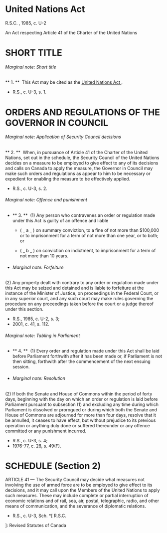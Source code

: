 #  United Nations Act

R.S.C.  , 1985, c. U-2

An Act respecting Article 41 of the Charter of the United Nations

#  SHORT TITLE

######  Marginal note:  Short title

** 1\.  **  This Act may be cited as the  [ United Nations Act ](/eng/acts/U-2) . 

  * R.S., c. U-3, s. 1. 

#  ORDERS AND REGULATIONS OF THE GOVERNOR IN COUNCIL

######  Marginal note:  Application of Security Council decisions

** 2\.  **  When, in pursuance of Article 41 of the Charter of the United Nations, set out in the schedule, the Security Council of the United Nations decides on a measure to be employed to give effect to any of its decisions and calls on Canada to apply the measure, the Governor in Council may make such orders and regulations as appear to him to be necessary or expedient for enabling the measure to be effectively applied. 

  * R.S., c. U-3, s. 2. 

######  Marginal note:  Offence and punishment

  * ** 3\.  **  (1) Any person who contravenes an order or regulation made under this Act is guilty of an offence and liable 

    * ( _ a _ ) on summary conviction, to a fine of not more than $100,000 or to imprisonment for a term of not more than one year, or to both; or 

    * ( _ b _ ) on conviction on indictment, to imprisonment for a term of not more than 10 years. 

  * ######  Marginal note:  Forfeiture 

(2) Any property dealt with contrary to any order or regulation made under
this Act may be seized and detained and is liable to forfeiture at the
instance of the Minister of Justice, on proceedings in the Federal Court, or
in any superior court, and any such court may make rules governing the
procedure on any proceedings taken before the court or a judge thereof under
this section.

  * R.S., 1985, c. U-2, s. 3; 
  * 2001, c. 41, s. 112. 

######  Marginal note:  Tabling in Parliament

  * ** 4\.  **  (1) Every order and regulation made under this Act shall be laid before Parliament forthwith after it has been made or, if Parliament is not then sitting, forthwith after the commencement of the next ensuing session. 

  * ######  Marginal note:  Resolution 

(2) If both the Senate and House of Commons within the period of forty days,
beginning with the day on which an order or regulation is laid before
Parliament pursuant to subsection (1) and excluding any time during which
Parliament is dissolved or prorogued or during which both the Senate and House
of Commons are adjourned for more than four days, resolve that it be annulled,
it ceases to have effect, but without prejudice to its previous operation or
anything duly done or suffered thereunder or any offence committed or any
punishment incurred.

  * R.S., c. U-3, s. 4; 
  * 1976-77, c. 28, s. 49(F). 

#  SCHEDULE  (Section 2)

ARTICLE 41 — The Security Council may decide what measures not involving the
use of armed force are to be employed to give effect to its decisions, and it
may call upon the Members of the United Nations to apply such measures. These
may include complete or partial interruption of economic relations and of
rail, sea, air, postal, telegraphic, radio, and other means of communication,
and the severance of diplomatic relations.

  * R.S., c. U-3, Sch. 
  *[
  R.S.C.

 ]: Revised Statutes of Canada

